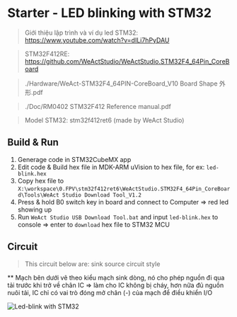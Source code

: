 # Starter - LED blinking with STM32
> Giới thiệu lập trình và ví dụ led STM32: https://www.youtube.com/watch?v=dILi7hPyDAU

> STM32F412RE: https://github.com/WeActStudio/WeActStudio.STM32F4_64Pin_CoreBoard

> ./Hardware/WeAct-STM32F4_64PIN-CoreBoard_V10 Board Shape 外形.pdf

> ./Doc/RM0402 STM32F412 Reference manual.pdf

> Model STM32: stm32f412ret6 (made by WeAct Studio)

## Build & Run
1. Generage code in STM32CubeMX app
2. Edit code & Build hex file in MDK-ARM uVision to hex file, for ex: `led-blink.hex`
3. Copy hex file to `X:\workspace\0.FPV\stm32f412ret6\WeActStudio.STM32F4_64Pin_CoreBoard\Tools\WeAct Studio Download Tool_V1.2`
4. Press & hold B0 switch key in board and connect to Computer => red led showing up
5. Run `WeAct Studio USB Download Tool.bat` and input `led-blink.hex` to console => enter to `download` hex file to STM32 MCU

## Circuit
> This circuit below are: sink source circuit style

** Mạch bên dưới vẽ theo kiểu mạch sink dòng, nó cho phép nguồn đi qua tải trước khi trở về chân IC => làm cho IC không bị cháy, hơn nữa đủ nguồn nuôi tải, IC chỉ có vai trò đóng mở chân (-) của mạch để điều khiển I/O

![Led-blink with STM32](circuit-1.png)

